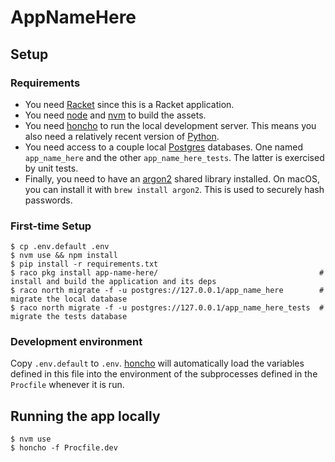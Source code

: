 # AppNameHere

## Setup

### Requirements

* You need [Racket] since this is a Racket application.
* You need [node] and [nvm] to build the assets.
* You need [honcho] to run the local development server.  This means
  you also need a relatively recent version of [Python].
* You need access to a couple local [Postgres] databases.  One named
  `app_name_here` and the other `app_name_here_tests`.  The latter is
  exercised by unit tests.
* Finally, you need to have an [argon2] shared library installed.  On
  macOS, you can install it with `brew install argon2`.  This is used
  to securely hash passwords.

### First-time Setup

    $ cp .env.default .env
    $ nvm use && npm install
    $ pip install -r requirements.txt
    $ raco pkg install app-name-here/                                    # install and build the application and its deps
    $ raco north migrate -f -u postgres://127.0.0.1/app_name_here        # migrate the local database
    $ raco north migrate -f -u postgres://127.0.0.1/app_name_here_tests  # migrate the tests database

### Development environment

Copy `.env.default` to `.env`.  [honcho] will automatically load the
variables defined in this file into the environment of the
subprocesses defined in the `Procfile` whenever it is run.

## Running the app locally

    $ nvm use
    $ honcho -f Procfile.dev


[Postgres]: https://www.postgresql.org/
[Python]: https://python.org/
[Racket]: https://racket-lang.org/
[argon2]: https://www.argon2.com/
[honcho]: https://pypi.org/project/honcho/
[node]: https://nodejs.org/en/
[nvm]: https://github.com/nvm-sh/nvm
